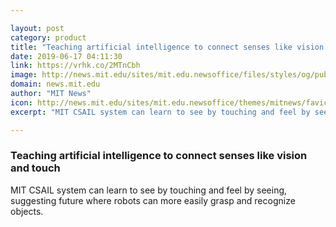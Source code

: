 ```yaml
---

layout: post
category: product
title: "Teaching artificial intelligence to connect senses like vision and touch"
date: 2019-06-17 04:11:30
link: https://vrhk.co/2MTnCbh
image: http://news.mit.edu/sites/mit.edu.newsoffice/files/styles/og/public/images/2019/Yunzhu-Li-MIT-CSAIL.jpg
domain: news.mit.edu
author: "MIT News"
icon: http://news.mit.edu/sites/mit.edu.newsoffice/themes/mitnews/favicon.ico
excerpt: "MIT CSAIL system can learn to see by touching and feel by seeing, suggesting future where robots can more easily grasp and recognize objects."

---
```


### Teaching artificial intelligence to connect senses like vision and touch

MIT CSAIL system can learn to see by touching and feel by seeing, suggesting future where robots can more easily grasp and recognize objects.
